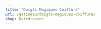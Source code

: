 ```yaml
---
title: "Doigts Magiques Coiffure"
url: /gatineau/doigts-magiques-coiffure/
shop: hairdresser
---
```

